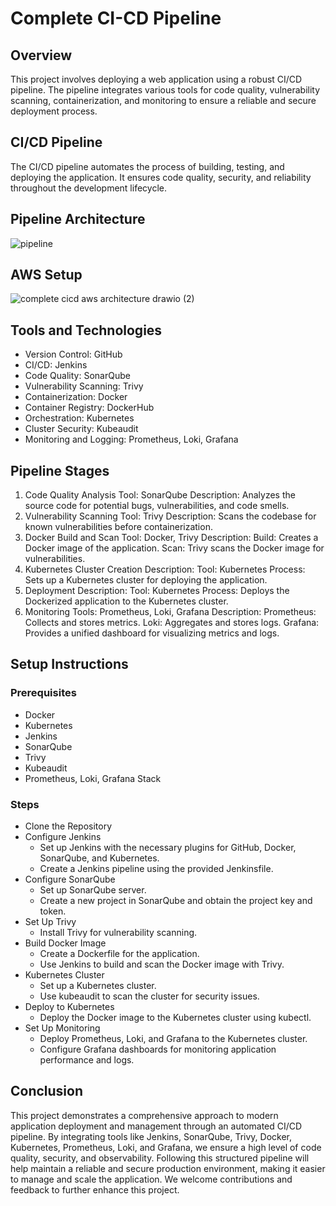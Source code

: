 # Complete CI-CD Pipeline 

## Overview
This project involves deploying a web application using a robust CI/CD pipeline. The pipeline integrates various tools for code quality, vulnerability scanning, containerization, and monitoring to ensure a reliable 
and secure deployment process.

## CI/CD Pipeline
The CI/CD pipeline automates the process of building, testing, and deploying the application. It ensures code quality, security, and reliability throughout the development lifecycle.

## Pipeline Architecture
![pipeline](https://github.com/SambhuBiswakarma00/Complete-CICD-with-Jenkins/assets/142966523/4662980b-8c83-4f82-b72b-708298720e9b)


## AWS Setup
![complete cicd aws architecture drawio (2)](https://github.com/SambhuBiswakarma00/Complete-CICD-with-Jenkins/assets/142966523/b1ee87ac-b10f-4dd8-b18f-12c22d249946)


## Tools and Technologies
- Version Control: GitHub
- CI/CD: Jenkins
- Code Quality: SonarQube
- Vulnerability Scanning: Trivy
- Containerization: Docker
- Container Registry: DockerHub
- Orchestration: Kubernetes
- Cluster Security: Kubeaudit
- Monitoring and Logging: Prometheus, Loki, Grafana

## Pipeline Stages
1. Code Quality Analysis
Tool: SonarQube
Description: Analyzes the source code for potential bugs, vulnerabilities, and code smells.
2. Vulnerability Scanning
Tool: Trivy
Description: Scans the codebase for known vulnerabilities before containerization.
3. Docker Build and Scan
Tool: Docker, Trivy
Description:
Build: Creates a Docker image of the application.
Scan: Trivy scans the Docker image for vulnerabilities.
4. Kubernetes Cluster Creation
Description:
Tool: Kubernetes
Process: Sets up a Kubernetes cluster for deploying the application.
5. Deployment
Description:
Tool: Kubernetes
Process: Deploys the Dockerized application to the Kubernetes cluster.
6. Monitoring
Tools: Prometheus, Loki, Grafana
Description:
Prometheus: Collects and stores metrics.
Loki: Aggregates and stores logs.
Grafana: Provides a unified dashboard for visualizing metrics and logs.

## Setup Instructions
### Prerequisites
- Docker
- Kubernetes
- Jenkins
- SonarQube
- Trivy
- Kubeaudit
- Prometheus, Loki, Grafana Stack

### Steps
- Clone the Repository
- Configure Jenkins
  - Set up Jenkins with the necessary plugins for GitHub, Docker, SonarQube, and Kubernetes.
  - Create a Jenkins pipeline using the provided Jenkinsfile.
- Configure SonarQube
  - Set up SonarQube server.
  - Create a new project in SonarQube and obtain the project key and token.
- Set Up Trivy
  - Install Trivy for vulnerability scanning.
- Build Docker Image
  - Create a Dockerfile for the application.
  - Use Jenkins to build and scan the Docker image with Trivy.
- Kubernetes Cluster
  - Set up a Kubernetes cluster.
  - Use kubeaudit to scan the cluster for security issues.
- Deploy to Kubernetes
  - Deploy the Docker image to the Kubernetes cluster using kubectl.
- Set Up Monitoring
  - Deploy Prometheus, Loki, and Grafana to the Kubernetes cluster.
  - Configure Grafana dashboards for monitoring application performance and logs.

## Conclusion
This project demonstrates a comprehensive approach to modern application deployment and management through an automated CI/CD pipeline. By integrating tools like Jenkins, SonarQube, Trivy, Docker, Kubernetes, 
Prometheus, Loki, and Grafana, we ensure a high level of code quality, security, and observability. Following this structured pipeline will help maintain a reliable and secure production environment, making it 
easier to manage and scale the application. We welcome contributions and feedback to further enhance this project.
